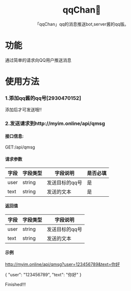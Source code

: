 <h1 align="center">qqChan🐧</h1>




<div align="center">


「qqChan」qq的消息推送bot,server酱的qq版。


</div>

# 功能

通过简单的请求向QQ用户推送消息


# 使用方法

### 1.添加qq酱的qq号[2930470152]

添加后才可发送哦!!

### 2.发送请求到http://myim.online/api/qmsg

#### 接口信息:

GET:/api/qmsg

#### 请求参数


字段       |字段类型       |字段说明 |是否必填|
------------|-----------|-----------|-----------|
user       |string        |发送目标的qq号| 是|
text       |string        |发送的文本| 是|


#### 返回值


字段       |字段类型       |字段说明 |
------------|-----------|-----------|
user       |string        |发送目标的qq号|
text       |string        |发送的文本|


#### 示例
http://myim.online/api/qmsg?user=123456789&text=你好

{
    "user": "123456789",
    "text": "你好"
}


Finished!!!


